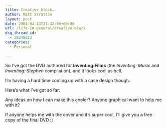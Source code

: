 ```yaml
---
title: Creative block…
author: Matt Stratton
layout: post
date: 2004-04-13T21:42:00+00:00
url: /life-in-general/creative-block
dsq_thread_id:
  - 28249213
categories:
  - Personal

---
```

So I&#8217;ve got the DVD authored for **Inventing:Films** (the _Inventing: Music_ and _Inventing: Stephen_ compilation), and it looks cool as hell.

I&#8217;m having a hard time coming up with a case design though.

Here&#8217;s what I&#8217;ve got so far:

Any ideas on how I can make this cooler? Anyone graphical want to help me with it?

If anyone helps me with the cover and it&#8217;s super cool, I&#8217;ll give you a free copy of the final DVD :)